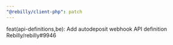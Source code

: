 ```yaml
---
"@rebilly/client-php": patch
---
```


feat(api-definitions,be): Add autodeposit webhook API definition Rebilly/rebilly#9946
